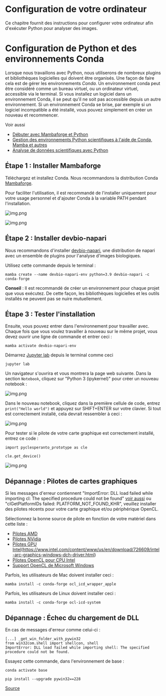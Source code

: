 # Configuration de votre ordinateur

Ce chapitre fournit des instructions pour configurer votre ordinateur afin d'exécuter Python pour analyser des images.

# Configuration de Python et des environnements Conda
Lorsque nous travaillons avec Python, nous utiliserons de nombreux plugins et bibliothèques logicielles qui doivent être organisés.
Une façon de faire cela est de gérer les environnements *Conda*.
Un environnement conda peut être considéré comme un bureau virtuel, ou un ordinateur virtuel, accessible via le terminal. 
Si vous installez un logiciel dans un environnement Conda, il se peut qu'il ne soit pas accessible depuis un autre environnement. 
Si un environnement Conda se brise, par exemple si un logiciel incompatible a été installé, vous pouvez simplement en créer un nouveau et recommencer.

Voir aussi
* [Débuter avec Mambaforge et Python](https://biapol.github.io/blog/mara_lampert/getting_started_with_mambaforge_and_python/readme.html)
* [Gestion des environnements Python scientifiques à l'aide de Conda, Mamba et autres](https://focalplane.biologists.com/2022/12/08/managing-scientific-python-environments-using-conda-mamba-and-friends/)
* [Analyse de données scientifiques avec Python](https://youtu.be/MOEPe9TGBK0)

## Étape 1 : Installer Mambaforge
Téléchargez et installez Conda. Nous recommandons la distribution Conda [Mambaforge](https://github.com/conda-forge/miniforge#mambaforge).

Pour faciliter l'utilisation, il est recommandé de l'installer uniquement pour votre usage personnel et d'ajouter Conda à la variable PATH pendant l'installation.

![img.png](install_mambaforge.png)

![img.png](install_mambaforge2.png)

## Étape 2 : Installer devbio-napari

Nous recommandons d'installer [devbio-napari](https://github.com/haesleinhuepf/devbio-napari), une distribution de napari avec un ensemble de plugins pour l'analyse d'images biologiques.

Utilisez cette commande depuis le terminal :

```
mamba create --name devbio-napari-env python=3.9 devbio-napari -c conda-forge
```

**Conseil** : Il est recommandé de créer un environnement pour chaque projet que vous exécutez. 
De cette façon, les bibliothèques logicielles et les outils installés ne peuvent pas se nuire mutuellement.

## Étape 3 : Tester l'installation

Ensuite, vous pouvez entrer dans l'environnement pour travailler avec. 
Chaque fois que vous voulez travailler à nouveau sur le même projet, vous devez ouvrir une ligne de commande et entrer ceci :

```
mamba activate devbio-napari-env
```

Démarrez [Jupyter lab](https://jupyter.org/) depuis le terminal comme ceci

```
jupyter lab
```

Un navigateur s'ouvrira et vous montrera la page web suivante. Dans la section `Notebook`, cliquez sur "Python 3 (ipykernel)" pour créer un nouveau notebook :

![img.png](start_jupyter_lab.png)

Dans le nouveau notebook, cliquez dans la première cellule de code, entrez `print("Hello world")` et appuyez sur SHIFT+ENTER sur votre clavier. 
Si tout est correctement installé, cela devrait ressembler à ceci :

![img.png](hello_world.png)

Pour tester si le pilote de votre carte graphique est correctement installé, entrez ce code :

```
import pyclesperanto_prototype as cle

cle.get_device()
```

![img.png](test_opencl.png)

## Dépannage : Pilotes de cartes graphiques

Si les messages d'erreur contiennent "ImportError: DLL load failed while importing cl: The specified procedure could not be found" [voir aussi](https://github.com/clEsperanto/pyclesperanto_prototype/issues/55) ou "clGetPlatformIDs failed: PLATFORM_NOT_FOUND_KHR", veuillez installer des pilotes récents pour votre carte graphique et/ou périphérique OpenCL. 

Sélectionnez la bonne source de pilote en fonction de votre matériel dans cette liste :

* [Pilotes AMD](https://www.amd.com/en/support)
* [Pilotes NVidia](https://www.nvidia.com/download/index.aspx)
* [Pilotes GPU Intel]()(https://www.intel.com/content/www/us/en/download/726609/intel-arc-graphics-windows-dch-driver.html)
* [Pilotes OpenCL pour CPU Intel](https://www.intel.com/content/www/us/en/developer/articles/tool/opencl-drivers.html#latest_CPU_runtime)
* [Support OpenCL de Microsoft Windows](https://www.microsoft.com/en-us/p/opencl-and-opengl-compatibility-pack/9nqpsl29bfff)

Parfois, les utilisateurs de Mac doivent installer ceci :

    mamba install -c conda-forge ocl_icd_wrapper_apple

Parfois, les utilisateurs de Linux doivent installer ceci :

    mamba install -c conda-forge ocl-icd-system

## Dépannage : Échec du chargement de DLL

En cas de messages d'erreur comme celui-ci :
```
[...] _get_win_folder_with_pywin32
from win32com.shell import shellcon, shell
ImportError: DLL load failed while importing shell: The specified procedure could not be found.
```

Essayez cette commande, dans l'environnement de base :

```
conda activate base

pip install --upgrade pywin32==228
```

[Source](https://github.com/conda/conda/issues/11503)